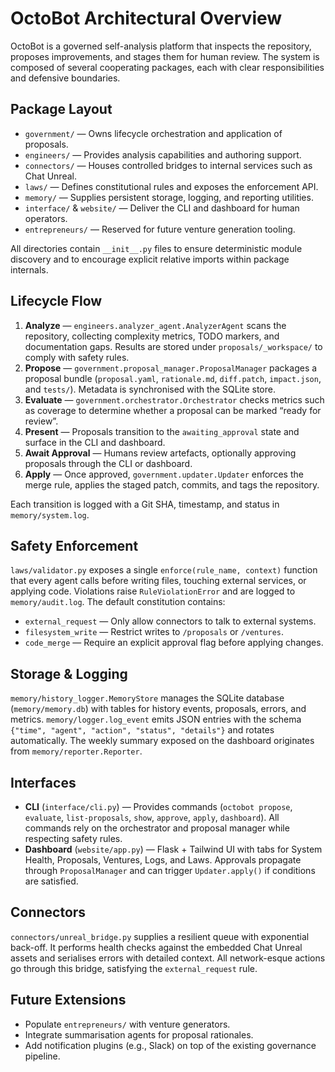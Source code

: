 # OctoBot Architectural Overview

OctoBot is a governed self-analysis platform that inspects the repository, proposes improvements, and stages them for human review. The system is composed of several cooperating packages, each with clear responsibilities and defensive boundaries.

## Package Layout

- `government/` — Owns lifecycle orchestration and application of proposals.
- `engineers/` — Provides analysis capabilities and authoring support.
- `connectors/` — Houses controlled bridges to internal services such as Chat Unreal.
- `laws/` — Defines constitutional rules and exposes the enforcement API.
- `memory/` — Supplies persistent storage, logging, and reporting utilities.
- `interface/` & `website/` — Deliver the CLI and dashboard for human operators.
- `entrepreneurs/` — Reserved for future venture generation tooling.

All directories contain `__init__.py` files to ensure deterministic module discovery and to encourage explicit relative imports within package internals.

## Lifecycle Flow

1. **Analyze** — `engineers.analyzer_agent.AnalyzerAgent` scans the repository, collecting complexity metrics, TODO markers, and documentation gaps. Results are stored under `proposals/_workspace/` to comply with safety rules.
2. **Propose** — `government.proposal_manager.ProposalManager` packages a proposal bundle (`proposal.yaml`, `rationale.md`, `diff.patch`, `impact.json`, and `tests/`). Metadata is synchronised with the SQLite store.
3. **Evaluate** — `government.orchestrator.Orchestrator` checks metrics such as coverage to determine whether a proposal can be marked “ready for review”.
4. **Present** — Proposals transition to the `awaiting_approval` state and surface in the CLI and dashboard.
5. **Await Approval** — Humans review artefacts, optionally approving proposals through the CLI or dashboard.
6. **Apply** — Once approved, `government.updater.Updater` enforces the merge rule, applies the staged patch, commits, and tags the repository.

Each transition is logged with a Git SHA, timestamp, and status in `memory/system.log`.

## Safety Enforcement

`laws/validator.py` exposes a single `enforce(rule_name, context)` function that every agent calls before writing files, touching external services, or applying code. Violations raise `RuleViolationError` and are logged to `memory/audit.log`. The default constitution contains:

- `external_request` — Only allow connectors to talk to external systems.
- `filesystem_write` — Restrict writes to `/proposals` or `/ventures`.
- `code_merge` — Require an explicit approval flag before applying changes.

## Storage & Logging

`memory/history_logger.MemoryStore` manages the SQLite database (`memory/memory.db`) with tables for history events, proposals, errors, and metrics. `memory/logger.log_event` emits JSON entries with the schema `{"time", "agent", "action", "status", "details"}` and rotates automatically. The weekly summary exposed on the dashboard originates from `memory/reporter.Reporter`.

## Interfaces

- **CLI** (`interface/cli.py`) — Provides commands (`octobot propose`, `evaluate`, `list-proposals`, `show`, `approve`, `apply`, `dashboard`). All commands rely on the orchestrator and proposal manager while respecting safety rules.
- **Dashboard** (`website/app.py`) — Flask + Tailwind UI with tabs for System Health, Proposals, Ventures, Logs, and Laws. Approvals propagate through `ProposalManager` and can trigger `Updater.apply()` if conditions are satisfied.

## Connectors

`connectors/unreal_bridge.py` supplies a resilient queue with exponential back-off. It performs health checks against the embedded Chat Unreal assets and serialises errors with detailed context. All network-esque actions go through this bridge, satisfying the `external_request` rule.

## Future Extensions

- Populate `entrepreneurs/` with venture generators.
- Integrate summarisation agents for proposal rationales.
- Add notification plugins (e.g., Slack) on top of the existing governance pipeline.
